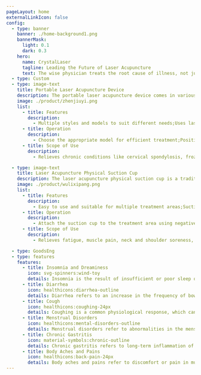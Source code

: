 ```yaml
---
pageLayout: home
externalLinkIcon: false
config:
  - type: banner
    banner: ./home-background1.png
    bannerMask:
      light: 0.1
      dark: 0.3
    hero:
      name: CrystalLaser
      tagline: Leading the Future of Laser Acupuncture
      text: The wise physician treats the root cause of illness, not just its symptoms.
  - type: Custom
  - type: image-text
    title: Portable Laser Acupuncture Device
    description: The portable laser acupuncture device comes in various styles and models, designed to meet different needs. It uses laser light to stimulate acupuncture points, improving Qi and blood circulation while relieving discomforts like cervical spondylosis, frozen shoulder, and lumbar disc herniation. It also boosts immunity and promotes blood flow for effective therapy.
    image: ./product/zhenjiuyi.png
    list:
      - title: Features
        description:
          - Multiple styles and models to suit different needs;Uses laser light to stimulate acupuncture points, improving circulation and alleviating discomfort;Easy to use, no professional required, ideal for home use;Boosts immunity and enhances the body’s self-repair capabilities.
      - title: Operation
        description:
          - Choose the appropriate model for efficient treatment;Position the device on the treatment area and use laser light to stimulate acupuncture points;Simple to use, no professional skills needed for self-treatment.
      - title: Scope of Use
        description:
          - Relieves chronic conditions like cervical spondylosis, frozen shoulder, and lumbar disc herniation;Suitable for office workers, elderly, athletes, and anyone seeking relief;Promotes immunity, circulation, and physical strength for overall health.

  - type: image-text
    title: Laser Acupuncture Physical Suction Cup
    description: The laser acupuncture physical suction cup is a traditional Chinese device made from high-quality, durable materials. It uses negative pressure to attach to the skin, and laser light stimulates acupuncture points, improving Qi and blood flow while relieving fatigue and muscle pain.
    image: ./product/wulixipang.png
    list:
      - title: Features
        description:
          - Easy to use and suitable for multiple treatment areas;Suction cups in various sizes and strengths for customizable therapy;No medical expertise required, even beginners can use it;Portable and easy to store for convenient use anytime, anywhere.
      - title: Operation
        description:
          - Attach the suction cup to the treatment area using negative pressure.Laser light stimulates acupuncture points, improving circulation and relieving discomfort;Simple to operate, no professional skills required.
      - title: Scope of Use
        description:
          - Relieves fatigue, muscle pain, neck and shoulder soreness, and lower back discomfort;Can be used at home, in the office, or while traveling;Ideal for daily fatigue, post-exercise recovery, and elderly care.

  - type: GoodsEng
  - type: features
    features:
      - title: Insomnia and Dreaminess
        icon: svg-spinners:wind-toy
        details: Insomnia is the result of insufficient or poor sleep quality, while dreaminess is a manifestation of blurred consciousness and weakened ability to perceive reality.
      - title: Diarrhea
        icon: healthicons:diarrhea-outline
        details: Diarrhea refers to an increase in the frequency of bowel movements, and the resulting stool becoming more watery or liquid, usually accompanied by abdominal discomfort. Diarrhea can be either acute or chronic.
      - title: Cough
        icon: healthicons:coughing-24px
        details: Coughing is a common physiological response, which can be either acute or chronic, usually caused by infections, allergies, chronic diseases, or environmental factors.
      - title: Menstrual Disorders
        icon: healthicons:mental-disorders-outline
        details: Menstrual disorders refer to abnormalities in the menstrual cycle, menstrual flow, or other aspects, often manifested as excessive or insufficient menstruation, irregular cycles, or absence of menstruation.
      - title: Chronic Gastritis
        icon: material-symbols:chronic-outline
        details: Chronic gastritis refers to long-term inflammation of the gastric mucosa, which may be caused by various factors, and is usually accompanied by symptoms such as stomach pain, indigestion, nausea, and bloating.
      - title: Body Aches and Pains
        icon: healthicons:back-pain-24px
        details: Body aches and pains refer to discomfort or pain in muscles, joints, or bones, often accompanied by fatigue, stiffness, tenderness, and other sensations.
---
```

